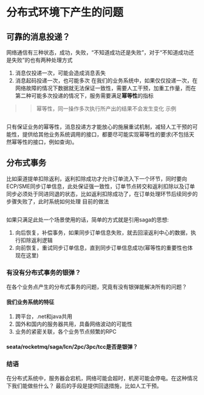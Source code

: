 # 分布式环境下产生的问题
## 可靠的消息投递？
网络通信有三种状态，成功，失败，“不知道成功还是失败”，对于“不知道成功还是失败”的也有两种处理方式
1. 消息仅投递一次，可能会造成消息丢失
2. 消息起码投递一次，也可能多次
在我们的业务系统中，如果仅仅投递一次，在网络故障的情况下数据就无法保证一致性，需要人工干预，加重工作量，而在第二种可能多次投递的情况下，服务需要满足**幂等性**的指标
>> 幂等性，同一操作多次执行所产出的结果不会发生变化
示例
```code

```
只有保证业务的幂等性，消息投递方才能放心的施展重试机制，减轻人工干预的可能性，提供给其他业务系统调用的接口，都要尽可能实现幂等性的要求(不包括天然幂等性的接口，例如查询)。
## 分布式事务
比如渠道提单扣除返利，返利扣除成功才允许订单流入下一个环节，同时要向ECP/SME同步订单信息，此处保证强一致性，订单节点转交和返利扣除以及订单同步必须处于同进同退的状态，比如返利扣除成功了，在订单处理环节后续同步的步骤失败了，此时系统如何处理
目前的做法
```code

```
如果只满足此处一个场景使用的话，简单的方式就是引用saga的思想:
1. 向后恢复，补偿事务，如果同步订单信息失败，就去回滚返利中心的数据，执行扣除返利逻辑
2. 向前恢复，重试同步订单信息，直到同步订单信息成功(幂等性的重要性也体现在这里)
### 有没有分布式事务的银弹？
在各个业务点产生的分布式事务的问题，究竟有没有银弹能解决所有的问题？
#### 我们业务系统的特征
1. 跨平台，.net和java共用
2. 国外和国内的服务器共用，具备网络波动的可能性
3. 业务的紧密关联，各个业务节点频繁的RPC
#### seata/rocketmq/saga/lcn/2pc/3pc/tcc是否是银弹？

### 结语
在分布式系统中，服务器会宕机，网络可能会超时，机房可能会停电。在这种情况下我们能做些什么？ 最后的手段是提供回退措施，比如人工干预。

